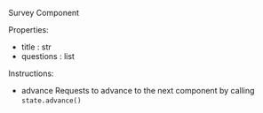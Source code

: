 Survey Component

Properties:
- title : str    
- questions : list

Instructions:
- advance
    Requests to advance to the next component by calling `state.advance()`
